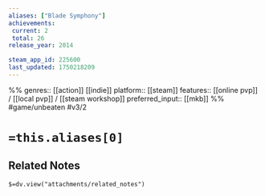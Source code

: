 ```yaml
---
aliases: ["Blade Symphony"]
achievements:
 current: 2
 total: 26
release_year: 2014

steam_app_id: 225600
last_updated: 1750218209
---
```

%%
genres:: [[action]] [[indie]]
platform:: [[steam]]
features:: [[online pvp]] / [[local pvp]] / [[steam workshop]]
preferred_input:: [[mkb]]
%%
#game/unbeaten
#v3/2

# `=this.aliases[0]`
## Related Notes
`$=dv.view("attachments/related_notes")`